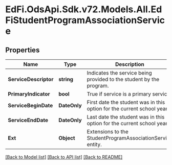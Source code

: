 # EdFi.OdsApi.Sdk.v72.Models.All.EdFiStudentProgramAssociationService

## Properties

Name | Type | Description | Notes
------------ | ------------- | ------------- | -------------
**ServiceDescriptor** | **string** | Indicates the service being provided to the student by the program. | 
**PrimaryIndicator** | **bool** | True if service is a primary service. | [optional] 
**ServiceBeginDate** | **DateOnly** | First date the student was in this option for the current school year. | [optional] 
**ServiceEndDate** | **DateOnly** | Last date the student was in this option for the current school year. | [optional] 
**Ext** | **Object** | Extensions to the StudentProgramAssociationService entity. | [optional] 

[[Back to Model list]](../../README.md#documentation-for-models) [[Back to API list]](../../README.md#documentation-for-api-endpoints) [[Back to README]](../../README.md)

